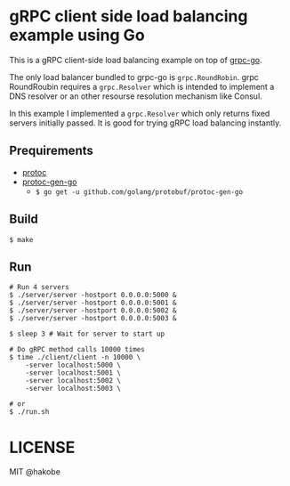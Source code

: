 # gRPC client side load balancing example using Go

This is a gRPC client-side load balancing example on top of [grpc-go](https://github.com/grpc/grpc-go).

The only load balancer bundled to grpc-go is `grpc.RoundRobin`. grpc RoundRoubin requires a `grpc.Resolver` which is intended to implement a DNS resolver or an other resourse resolution mechanism like Consul.

In this example I implemented a `grpc.Resolver` which only returns fixed servers initially passed. It is good for trying gRPC load balancing instantly.

## Prequirements

- [protoc](https://github.com/google/protobuf)
- [protoc-gen-go](https://github.com/golang/protobuf/tree/master/protoc-gen-go)
  - `$ go get -u github.com/golang/protobuf/protoc-gen-go`

## Build

```
$ make
```

## Run

```console
# Run 4 servers
$ ./server/server -hostport 0.0.0.0:5000 &
$ ./server/server -hostport 0.0.0.0:5001 &
$ ./server/server -hostport 0.0.0.0:5002 &
$ ./server/server -hostport 0.0.0.0:5003 &

$ sleep 3 # Wait for server to start up

# Do gRPC method calls 10000 times
$ time ./client/client -n 10000 \
    -server localhost:5000 \
    -server localhost:5001 \
    -server localhost:5002 \
    -server localhost:5003 \
 
# or 
$ ./run.sh
```

# LICENSE
MIT @hakobe
